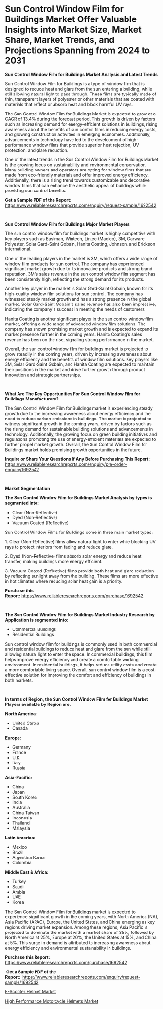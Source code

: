 <p><h1>Sun Control Window Film for Buildings Market Offer Valuable Insights into Market Size, Market Share, Market Trends, and Projections Spanning from 2024 to 2031</h1></p><p><strong>Sun Control Window Film for Buildings Market Analysis and Latest Trends</strong></p>
<p><p>Sun Control Window Film for Buildings is a type of window film that is designed to reduce heat and glare from the sun entering a building, while still allowing natural light to pass through. These films are typically made of thin, transparent layers of polyester or other materials that are coated with materials that reflect or absorb heat and block harmful UV rays.</p><p>The Sun Control Window Film for Buildings Market is expected to grow at a CAGR of 13.4% during the forecast period. This growth is driven by factors such as increasing demand for energy-efficient solutions in buildings, rising awareness about the benefits of sun control films in reducing energy costs, and growing construction activities in emerging economies. Additionally, advancements in technology have led to the development of high-performance window films that provide superior heat rejection, UV protection, and glare reduction.</p><p>One of the latest trends in the Sun Control Window Film for Buildings Market is the growing focus on sustainability and environmental conservation. Many building owners and operators are opting for window films that are made from eco-friendly materials and offer improved energy efficiency. Additionally, there is a rising trend towards customizable and decorative window films that can enhance the aesthetic appeal of buildings while providing sun control benefits.</p></p>
<p><strong>Get a Sample PDF of the Report:&nbsp;</strong> <a href="https://www.reliableresearchreports.com/enquiry/request-sample/1692542">https://www.reliableresearchreports.com/enquiry/request-sample/1692542</a></p>
<p>&nbsp;</p>
<p><strong>Sun Control Window Film for Buildings Major Market Players</strong></p>
<p><p>The sun control window film for buildings market is highly competitive with key players such as Eastman, Wintech, Lintec (Madico), 3M, Garware Polyester, Solar Gard-Saint Gobain, Hanita Coating, Johnson, and Erickson International. </p><p>One of the leading players in the market is 3M, which offers a wide range of window film products for sun control. The company has experienced significant market growth due to its innovative products and strong brand reputation. 3M's sales revenue in the sun control window film segment has been consistently high, reflecting the strong demand for its products.</p><p>Another key player in the market is Solar Gard-Saint Gobain, known for its high-quality window film solutions for sun control. The company has witnessed steady market growth and has a strong presence in the global market. Solar Gard-Saint Gobain's sales revenue has also been impressive, indicating the company's success in meeting the needs of customers.</p><p>Hanita Coating is another significant player in the sun control window film market, offering a wide range of advanced window film solutions. The company has shown promising market growth and is expected to expand its market presence further in the coming years. Hanita Coating's sales revenue has been on the rise, signaling strong performance in the market.</p><p>Overall, the sun control window film for buildings market is projected to grow steadily in the coming years, driven by increasing awareness about energy efficiency and the benefits of window film solutions. Key players like 3M, Solar Gard-Saint Gobain, and Hanita Coating are expected to maintain their positions in the market and drive further growth through product innovation and strategic partnerships.</p></p>
<p>&nbsp;</p>
<p><strong>What Are The Key Opportunities For Sun Control Window Film for Buildings Manufacturers?</strong></p>
<p><p>The Sun Control Window Film for Buildings market is experiencing steady growth due to the increasing awareness about energy efficiency and the need to reduce carbon emissions in buildings. The market is projected to witness significant growth in the coming years, driven by factors such as the rising demand for sustainable building solutions and advancements in technology. Additionally, the growing focus on green building initiatives and regulations promoting the use of energy-efficient materials are expected to further propel market growth. Overall, the Sun Control Window Film for Buildings market holds promising growth opportunities in the future.</p></p>
<p><strong>Inquire or Share Your Questions If Any Before Purchasing This Report:</strong> <a href="https://www.reliableresearchreports.com/enquiry/pre-order-enquiry/1692542">https://www.reliableresearchreports.com/enquiry/pre-order-enquiry/1692542</a></p>
<p>&nbsp;</p>
<p><strong>Market Segmentation</strong></p>
<p><strong>The Sun Control Window Film for Buildings Market Analysis by types is segmented into:</strong></p>
<p><ul><li>Clear (Non-Reflective)</li><li>Dyed (Non-Reflective)</li><li>Vacuum Coated (Reflective)</li></ul></p>
<p><p>Sun Control Window Films for Buildings come in three main market types: </p><p>1. Clear (Non-Reflective) films allow natural light to enter while blocking UV rays to protect interiors from fading and reduce glare.</p><p>2. Dyed (Non-Reflective) films absorb solar energy and reduce heat transfer, making buildings more energy efficient.</p><p>3. Vacuum Coated (Reflective) films provide both heat and glare reduction by reflecting sunlight away from the building. These films are more effective in hot climates where reducing solar heat gain is a priority.</p></p>
<p><strong>Purchase this Report:&nbsp;</strong><a href="https://www.reliableresearchreports.com/purchase/1692542">https://www.reliableresearchreports.com/purchase/1692542</a></p>
<p>&nbsp;</p>
<p><strong>The Sun Control Window Film for Buildings Market Industry Research by Application is segmented into:</strong></p>
<p><ul><li>Commercial Buildings</li><li>Residential Buildings</li></ul></p>
<p><p>Sun control window film for buildings is commonly used in both commercial and residential buildings to reduce heat and glare from the sun while still allowing natural light to enter the space. In commercial buildings, this film helps improve energy efficiency and create a comfortable working environment. In residential buildings, it helps reduce utility costs and create a more comfortable living space. Overall, sun control window film is a cost-effective solution for improving the comfort and efficiency of buildings in both markets.</p></p>
<p>&nbsp;</p>
<p><strong>In terms of Region, the Sun Control Window Film for Buildings Market Players available by Region are:</strong></p>
<p>
    <p> <strong> North America: </strong>
        <ul>
            <li>United States</li>
            <li>Canada</li>
        </ul>
        </p> 
    <p> <strong> Europe: </strong>
        <ul>
            <li>Germany</li>
            <li>France</li>
            <li>U.K.</li>
            <li>Italy</li>
            <li>Russia</li>
        </ul>
        </p> 
    <p> <strong> Asia-Pacific: </strong>
        <ul>
            <li>China</li>
            <li>Japan</li>
            <li>South Korea</li>
            <li>India</li>
            <li>Australia</li>
            <li>China Taiwan</li>
            <li>Indonesia</li>
            <li>Thailand</li>
            <li>Malaysia</li>
        </ul>
        </p> 
    <p> <strong> Latin America: </strong>
        <ul>
            <li>Mexico</li>
            <li>Brazil</li>
            <li>Argentina Korea</li>
            <li>Colombia</li>
        </ul>
        </p> 
    <p> <strong> Middle East & Africa: </strong>
        <ul>
            <li>Turkey</li>
            <li>Saudi</li>
            <li>Arabia</li>
            <li>UAE</li>
            <li>Korea</li>
        </ul>
    </p>
    </p>
<p><p>The Sun Control Window Film for Buildings market is expected to experience significant growth in the coming years, with North America (NA), Asia Pacific (APAC), Europe, the United States, and China emerging as key regions driving market expansion. Among these regions, Asia Pacific is projected to dominate the market with a market share of 35%, followed by North America at 25%, Europe at 20%, the United States at 15%, and China at 5%. This surge in demand is attributed to increasing awareness about energy efficiency and environmental sustainability in buildings.</p></p>
<p><strong>Purchase this Report: </strong><a href="https://www.reliableresearchreports.com/purchase/1692542">https://www.reliableresearchreports.com/purchase/1692542</a></p>
<p>&nbsp;<strong>Get a Sample PDF of the Report:&nbsp;&nbsp;</strong><a href="https://www.reliableresearchreports.com/enquiry/request-sample/1692542">https://www.reliableresearchreports.com/enquiry/request-sample/1692542</a></p>
<p><strong></strong></p>
<p><p><a href="https://issuu.com/reportprime-2/docs/e-scooter-helmet-market-size-2030.pptx">E-Scooter Helmet Market</a></p><p><a href="https://issuu.com/reportprime-2/docs/high-performance-motorcycle-helmets-market-size-20">High Performance Motorcycle Helmets Market</a></p></p>